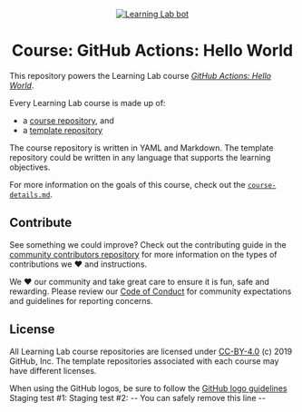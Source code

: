 <p align="center"><a href="https://lab.github.com/"><img alt="Learning Lab bot" src="https://user-images.githubusercontent.com/16547949/62085817-83232580-b22a-11e9-8693-7c54205b04e5.png"></a></p>

<h1 align="center">Course: GitHub Actions: Hello World </h1>

This repository powers the Learning Lab course [_GitHub Actions: Hello World_](https://lab.github.com/githubtraining/github-actions:-hello-world).

Every Learning Lab course is made up of:
- a [course repository](https://github.com/githubtraining/hello-github-actions), and
- a [template repository](https://github.com/githubtraining/hello-github-actions-template)

The course repository is written in YAML and Markdown. The template repository could be written in any language that supports the learning objectives.

For more information on the goals of this course, check out the [`course-details.md`](course-details.md).

## Contribute

See something we could improve? Check out the contributing guide in the [community contributors repository](https://github.com/githubtraining/community-contributors/blob/main/CONTRIBUTING.md) for more information on the types of contributions we :heart: and instructions.

We :heart: our community and take great care to ensure it is fun, safe and rewarding. Please review our [Code of Conduct](https://github.com/githubtraining/community-contributors/blob/main/CODE_OF_CONDUCT.md) for community expectations and guidelines for reporting concerns.

## License

All Learning Lab course repositories are licensed under [CC-BY-4.0](../LICENSE) (c) 2019 GitHub, Inc. The template repositories associated with each course may have different licenses.

When using the GitHub logos, be sure to follow the [GitHub logo guidelines](https://github.com/logos)
Staging test #1:
Staging test #2: -- You can safely remove this line --
